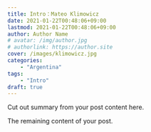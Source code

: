 ```yaml
---
title: Intro：Mateo Klimowicz
date: 2021-01-22T00:48:06+09:00
lastmod: 2021-01-22T00:48:06+09:00
author: Author Name
# avatar: /img/author.jpg
# authorlink: https://author.site
cover: /images/klimowicz.jpg
categories:
    - "Argentina"
tags:
    - "Intro"
draft: true
---
```


Cut out summary from your post content here.

<!--more-->

The remaining content of your post.
